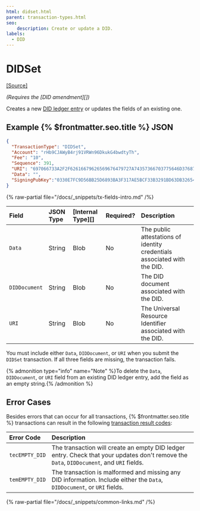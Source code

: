 ```yaml
---
html: didset.html
parent: transaction-types.html
seo:
    description: Create or update a DID.
labels:
  - DID
---
```

# DIDSet

[[Source]](https://github.com/XRPLF/rippled/blob/master/src/ripple/app/tx/impl/DID.cpp "Source")

_(Requires the [DID amendment][])_

Creates a new [DID ledger entry](../../ledger-data/ledger-entry-types/did.md) or updates the fields of an existing one.


## Example {% $frontmatter.seo.title %} JSON

```json
{
  "TransactionType": "DIDSet",
  "Account": "rHb9CJAWyB4rj91VRWn96DkukG4bwdtyTh",
  "Fee": "10",
  "Sequence": 391,
  "URI": "697066733A2F2F62616679626569676479727A74357366703775646D37687537367568377932366E6634646675796C71616266336F636C67747179353566627A6469",
  "Data": "",
  "SigningPubKey":"0330E7FC9D56BB25D6893BA3F317AE5BCF33B3291BD63DB32654A313222F7FD020"
}
```

{% raw-partial file="/docs/_snippets/tx-fields-intro.md" /%}

| Field         | JSON Type | [Internal Type][] | Required? | Description |
|:--------------|:----------|:------------------|:----------|:------------|
| `Data`        | String    | Blob              | No        | The public attestations of identity credentials associated with the DID. |
| `DIDDocument` | String    | Blob              | No        | The DID document associated with the DID. |
| `URI`         | String    | Blob              | No        | The Universal Resource Identifier associated with the DID. |

You must include either `Data`, `DIDDocument`, or `URI` when you submit the `DIDSet` transaction. If all three fields are missing, the transaction fails.

{% admonition type="info" name="Note" %}To delete the `Data`, `DIDDocument`, or `URI` field from an existing DID ledger entry, add the field as an empty string.{% /admonition %}


## Error Cases

Besides errors that can occur for all transactions, {% $frontmatter.seo.title %} transactions can result in the following [transaction result codes](../transaction-results/index.md):

| Error Code          | Description                                  |
|:--------------------|:---------------------------------------------|
| `tecEMPTY_DID`      | The transaction will create an empty DID ledger entry. Check that your updates don't remove the `Data`, `DIDDocument`, and `URI` fields. |
| `temEMPTY_DID`      | The transaction is malformed and missing any DID information. Include either the `Data`, `DIDDocument`, or `URI` fields. |

{% raw-partial file="/docs/_snippets/common-links.md" /%}

